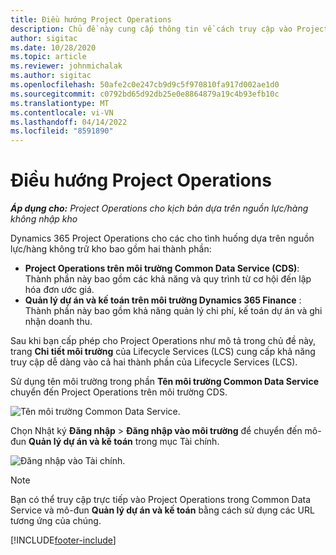 ```yaml
---
title: Điều hướng Project Operations
description: Chủ đề này cung cấp thông tin về cách truy cập vào Project Operations từ Lifecycle Services.
author: sigitac
ms.date: 10/28/2020
ms.topic: article
ms.reviewer: johnmichalak
ms.author: sigitac
ms.openlocfilehash: 50afe2c0e247cb9d9c5f970810fa917d002ae1d0
ms.sourcegitcommit: c0792bd65d92db25e0e8864879a19c4b93efb10c
ms.translationtype: MT
ms.contentlocale: vi-VN
ms.lasthandoff: 04/14/2022
ms.locfileid: "8591890"
---
```

# <a name="navigate-project-operations"></a>Điều hướng Project Operations

_**Áp dụng cho:** Project Operations cho kịch bản dựa trên nguồn lực/hàng không nhập kho_



Dynamics 365 Project Operations cho các cho tình huống dựa trên nguồn lực/hàng không trữ kho bao gồm hai thành phần: 

 - **Project Operations trên môi trường Common Data Service (CDS)**: Thành phần này bao gồm các khả năng và quy trình từ cơ hội đến lập hóa đơn ước giá. 
 - **Quản lý dự án và kế toán trên môi trường Dynamics 365 Finance** : Thành phần này bao gồm khả năng quản lý chi phí, kế toán dự án và ghi nhận doanh thu. 

Sau khi bạn cấp phép cho Project Operations như mô tả trong chủ đề này, trang **Chi tiết môi trường** của Lifecycle Services (LCS) cung cấp khả năng truy cập dễ dàng vào cả hai thành phần của Lifecycle Services (LCS).  

Sử dụng tên môi trường trong phần **Tên môi trường Common Data Service** chuyển đến Project Operations trên môi trường CDS. 

  ![Tên môi trường Common Data Service.](./media/environment-name.PNG)

Chọn Nhật ký **Đăng nhập** > **Đăng nhập vào môi trường** để chuyển đến mô-đun **Quản lý dự án và kế toán** trong mục Tài chính.  

   ![Đăng nhập vào Tài chính.](./media/environment-login.PNG)

> [!NOTE]
> Bạn có thể truy cập trực tiếp vào Project Operations trong Common Data Service và mô-đun **Quản lý dự án và kế toán** bằng cách sử dụng các URL tương ứng của chúng. 


[!INCLUDE[footer-include](../includes/footer-banner.md)]